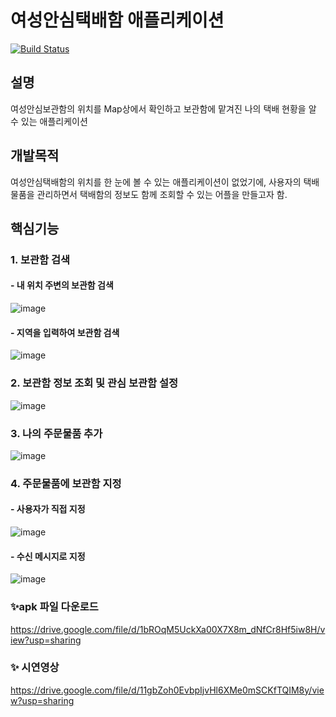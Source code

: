 # 여성안심택배함 애플리케이션
[![Build Status](https://travis-ci.org/joemccann/dillinger.svg?branch=master)](https://travis-ci.org/joemccann/dillinger)

## 설명
여성안심보관함의 위치를 Map상에서 확인하고 보관함에 맡겨진 나의 택배 현황을 알 수 있는 애플리케이션

## 개발목적
여성안심택배함의 위치를 한 눈에 볼 수 있는 애플리케이션이 없었기에,
사용자의 택배 물품을 관리하면서 택배함의 정보도 함께 조회할 수 있는 어플을 만들고자 함.

## 핵심기능
### 1. 보관함 검색
#### - 내 위치 주변의 보관함 검색
![image](https://user-images.githubusercontent.com/61769743/111615359-f88aa200-8823-11eb-920b-23dd7e942fa1.png)

#### - 지역을 입력하여 보관함 검색
![image](https://user-images.githubusercontent.com/61769743/111615499-296ad700-8824-11eb-8a1e-194596591259.png)

### 2. 보관함 정보 조회 및 관심 보관함 설정
![image](https://user-images.githubusercontent.com/61769743/111615662-5cad6600-8824-11eb-9172-adfecb78c63c.png)

### 3. 나의 주문물품 추가
![image](https://user-images.githubusercontent.com/61769743/111615781-79e23480-8824-11eb-82c4-5249eba3be32.png)

### 4. 주문물품에 보관함 지정
#### - 사용자가 직접 지정
![image](https://user-images.githubusercontent.com/61769743/111615955-abf39680-8824-11eb-99f5-74cc7cbc99bf.png)

#### - 수신 메시지로 지정
![image](https://user-images.githubusercontent.com/61769743/111616097-d7768100-8824-11eb-99b8-bcb09c4bbb6a.png)


### ✨apk 파일 다운로드
https://drive.google.com/file/d/1bROqM5UckXa00X7X8m_dNfCr8Hf5iw8H/view?usp=sharing

### ✨ 시연영상
https://drive.google.com/file/d/11gbZoh0EvbpIjvHl6XMe0mSCKfTQIM8y/view?usp=sharing

